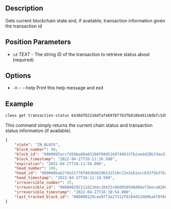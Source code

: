 ## Description

Gets current blockchain state and, if available, transaction information given the transaction id

## Position Parameters

- `id` _TEXT_ - The string ID of the transaction to retrieve status about (required)

## Options
- `-h` - --help                   Print this help message and exit
## Example


```sh
cleos get transaction-status 6438df82216dfaf46978f703fb818b49110dbfc5d9b521b5d08c342277438b29
```

This command simply returns the current chain status and transaction status information (if available). 

```json
{
    "state": "IN_BLOCK",
    "block_number": 90,
    "block_id": "0000005accfd59ba80a05380f60d51687406337b2aedd28b7daa33fdb8c16b5a",
    "block_timestamp": "2022-04-27T16:11:26.500",
    "expiration": "2022-04-27T16:11:56.000",
    "head_number": 186,
    "head_id": "000000bab27da51f76f483bb629b532510c22e2eb1acc632f5b37b421adecf63",
    "head_timestamp": "2022-04-27T16:12:14.500",
    "irreversible_number": 25,
    "irreversible_id": "0000001922118216bc16bf2c60d950598d80af3beca820eab751f7beecdb29e4",
    "irreversible_timestamp": "2022-04-27T16:10:54.000",
    "last_tracked_block_id": "000000129cee97f3e27312f0184d52d006a470f0e620553dfb4c5b4f3c856ab2"
}
```
